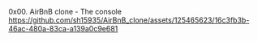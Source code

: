 0x00. AirBnB clone - The console
https://github.com/sh15935/AirBnB_clone/assets/125465623/16c3fb3b-46ac-480a-83ca-a139a0c9e681
